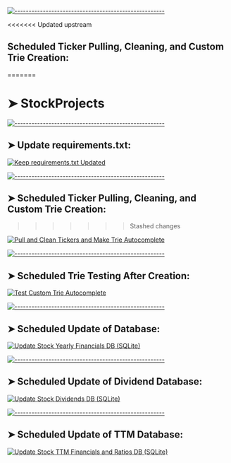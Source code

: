 <!-- ⚠️ This README has been generated from the file(s) "blueprint.md" ⚠️-->
[![-----------------------------------------------------](https://raw.githubusercontent.com/andreasbm/readme/master/assets/lines/colored.png)](#stockprojects)

<<<<<<< Updated upstream
## Scheduled Ticker Pulling, Cleaning, and Custom Trie Creation:
=======
# ➤ StockProjects


[![-----------------------------------------------------](https://raw.githubusercontent.com/andreasbm/readme/master/assets/lines/colored.png)](#update-requirementstxt)

## ➤ Update requirements.txt:

[![Keep requirements.txt Updated](https://github.com/JNewman-cell/StockProjects/actions/workflows/requirements.yml/badge.svg)](https://github.com/JNewman-cell/StockProjects/actions/workflows/requirements.yml)


[![-----------------------------------------------------](https://raw.githubusercontent.com/andreasbm/readme/master/assets/lines/colored.png)](#scheduled-ticker-pulling-cleaning-and-custom-trie-creation)

## ➤ Scheduled Ticker Pulling, Cleaning, and Custom Trie Creation:
>>>>>>> Stashed changes

[![Pull and Clean Tickers and Make Trie Autocomplete](https://github.com/JNewman-cell/StockProjects/actions/workflows/tickers.yml/badge.svg)](https://github.com/JNewman-cell/StockProjects/actions/workflows/tickers.yml)


[![-----------------------------------------------------](https://raw.githubusercontent.com/andreasbm/readme/master/assets/lines/colored.png)](#scheduled-trie-testing-after-creation)

## ➤ Scheduled Trie Testing After Creation:

[![Test Custom Trie Autocomplete](https://github.com/JNewman-cell/StockProjects/actions/workflows/test_trie.yml/badge.svg)](https://github.com/JNewman-cell/StockProjects/actions/workflows/test_trie.yml)


[![-----------------------------------------------------](https://raw.githubusercontent.com/andreasbm/readme/master/assets/lines/colored.png)](#scheduled-update-of-database)

## ➤ Scheduled Update of Database:

[![Update Stock Yearly Financials DB (SQLite)](https://github.com/JNewman-cell/StockProjects/actions/workflows/update_database.yml/badge.svg)](https://github.com/JNewman-cell/StockProjects/actions/workflows/update_database.yml)


[![-----------------------------------------------------](https://raw.githubusercontent.com/andreasbm/readme/master/assets/lines/colored.png)](#scheduled-update-of-dividend-database)

## ➤ Scheduled Update of Dividend Database:

[![Update Stock Dividends DB (SQLite)](https://github.com/JNewman-cell/StockProjects/actions/workflows/update_dividend_database.yml/badge.svg)](https://github.com/JNewman-cell/StockProjects/actions/workflows/update_dividend_database.yml)


[![-----------------------------------------------------](https://raw.githubusercontent.com/andreasbm/readme/master/assets/lines/colored.png)](#scheduled-update-of-ttm-database)

## ➤ Scheduled Update of TTM Database:

[![Update Stock TTM Financials and Ratios DB (SQLite)](https://github.com/JNewman-cell/StockProjects/actions/workflows/update_ttm_database.yml/badge.svg)](https://github.com/JNewman-cell/StockProjects/actions/workflows/update_ttm_database.yml)
